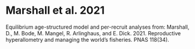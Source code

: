 # Marshall et al. 2021

Equilibrium age-structured model and per-recruit analyses from:
Marshall, D., M. Bode, M. Mangel, R. Arlinghaus, and E. Dick. 2021. Reproductive hyperallometry and managing the world’s fisheries. PNAS 118(34).
